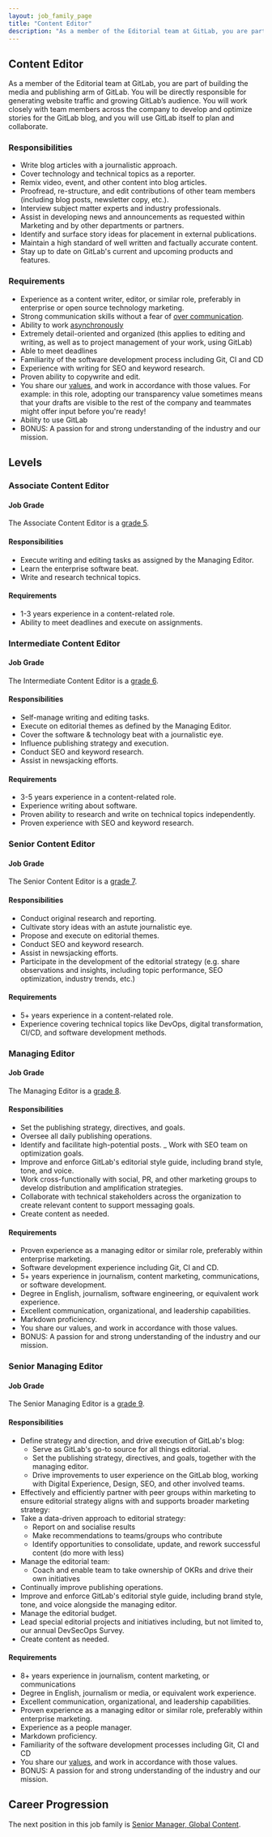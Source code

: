 ```yaml
---
layout: job_family_page
title: "Content Editor"
description: "As a member of the Editorial team at GitLab, you are part of building the media and publishing arm of GitLab."
---
```


## Content Editor

As a member of the Editorial team at GitLab, you are part of building the media and publishing arm of GitLab. You will be directly responsible for generating website traffic and growing GitLab’s audience. You will work closely with team members across the company to develop and optimize stories for the GitLab blog, and you will use GitLab itself to plan and collaborate.

### Responsibilities

- Write blog articles with a journalistic approach.
- Cover technology and technical topics as a reporter.
- Remix video, event, and other content into blog articles.
- Proofread, re-structure, and edit contributions of other team members (including blog posts, newsletter copy, etc.).
- Interview subject matter experts and industry professionals.
- Assist in developing news and announcements as requested within Marketing and by other departments or partners.
- Identify and surface story ideas for placement in external publications.
- Maintain a high standard of well written and factually accurate content.
- Stay up to date on GitLab's current and upcoming products and features.

### Requirements

- Experience as a content writer, editor, or similar role, preferably in enterprise or open source technology marketing.
- Strong communication skills without a fear of [over communication](/handbook/communication/).
- Ability to work [asynchronously](https://about.gitlab.com/company/culture/all-remote/asynchronous/)
- Extremely detail-oriented and organized (this applies to editing and writing, as well as to project management of your work, using GitLab)
- Able to meet deadlines
- Familiarity of the software development process including Git, CI and CD
- Experience with writing for SEO and keyword research.
- Proven ability to copywrite and edit.
- You share our [values](/handbook/values/), and work in accordance with those values. For example: in this role, adopting our transparency value sometimes means that your drafts are visible to the rest of the company and teammates might offer input before you're ready!
- Ability to use GitLab
- BONUS: A passion for and strong understanding of the industry and our mission.

## Levels

### Associate Content Editor

#### Job Grade

The Associate Content Editor is a [grade 5](/handbook/total-rewards/compensation/compensation-calculator/#gitlab-job-grades).

#### Responsibilities

- Execute writing and editing tasks as assigned by the Managing Editor.
- Learn the enterprise software beat.
- Write and research technical topics.

#### Requirements

- 1-3 years experience in a content-related role.
- Ability to meet deadlines and execute on assignments.

### Intermediate Content Editor

#### Job Grade

The Intermediate Content Editor is a [grade 6](/handbook/total-rewards/compensation/compensation-calculator/#gitlab-job-grades).

#### Responsibilities

- Self-manage writing and editing tasks.
- Execute on editorial themes as defined by the Managing Editor.
- Cover the software & technology beat with a journalistic eye.
- Influence publishing strategy and execution.
- Conduct SEO and keyword research.
- Assist in newsjacking efforts.

#### Requirements

- 3-5 years experience in a content-related role.
- Experience writing about software.
- Proven ability to research and write on technical topics independently.
- Proven experience with SEO and keyword research.

### Senior Content Editor

#### Job Grade

The Senior Content Editor is a [grade 7](/handbook/total-rewards/compensation/compensation-calculator/#gitlab-job-grades).

#### Responsibilities

- Conduct original research and reporting.
- Cultivate story ideas with an astute journalistic eye.
- Propose and execute on editorial themes.
- Conduct SEO and keyword research.
- Assist in newsjacking efforts.
- Participate in the development of  the editorial strategy (e.g. share observations and insights, including topic performance, SEO optimization, industry trends, etc.)

#### Requirements

- 5+ years experience in a content-related role.
- Experience covering technical topics like DevOps, digital transformation, CI/CD, and software development methods.

### Managing Editor

#### Job Grade

The Managing Editor is a [grade 8](/handbook/total-rewards/compensation/compensation-calculator/#gitlab-job-grades).

#### Responsibilities

- Set the publishing strategy, directives, and goals.
- Oversee all daily publishing operations.
- Identify and facilitate high-potential posts.
_ Work with SEO team on optimization goals.
- Improve and enforce GitLab's editorial style guide, including brand style, tone, and voice.
- Work cross-functionally with social, PR, and other marketing groups to develop distribution and amplification strategies.
- Collaborate with technical stakeholders across the organization to create relevant content to support messaging goals.
- Create content as needed.

#### Requirements

- Proven experience as a managing editor or similar role, preferably within enterprise marketing.
- Software development experience including Git, CI and CD.
- 5+ years experience in journalism, content marketing, communications, or software development.
- Degree in English, journalism, software engineering, or equivalent work experience.
- Excellent communication, organizational, and leadership capabilities.
- Markdown proficiency.
- You share our values, and work in accordance with those values.
- BONUS: A passion for and strong understanding of the industry and our mission.


### Senior Managing Editor

#### Job Grade

The Senior Managing Editor is a [grade 9](/handbook/total-rewards/compensation/compensation-calculator/#gitlab-job-grades).

#### Responsibilities

- Define strategy and direction, and drive execution of GitLab's blog:
  - Serve as GitLab's go-to source for all things editorial.
  - Set the publishing strategy, directives, and goals, together with the managing editor.
  - Drive improvements to user experience on the GitLab blog, working with Digital Experience, Design, SEO, and other involved teams.
- Effectively and efficiently partner with peer groups within marketing to ensure editorial strategy aligns with and supports broader marketing strategy:
- Take a data-driven approach to editorial strategy:
  - Report on and socialise results
  - Make recommendations to teams/groups who contribute
  - Identify opportunities to consolidate, update, and rework successful content (do more with less)
- Manage the editorial team:
  - Coach and enable team to take ownership of OKRs and drive their own initiatives
- Continually improve publishing operations.
- Improve and enforce GitLab's editorial style guide, including brand style, tone, and voice alongside the managing editor.
- Manage the editorial budget.
- Lead special editorial projects and initiatives including, but not limited to, our annual DevSecOps Survey.
- Create content as needed.

#### Requirements

- 8+ years experience in journalism, content marketing, or communications
- Degree in English, journalism or media, or equivalent work experience.
- Excellent communication, organizational, and leadership capabilities.
- Proven experience as a managing editor or similar role, preferably within enterprise marketing.
- Experience as a people manager.
- Markdown proficiency.
- Familiarity of the software development processes including Git, CI and CD
- You share our [values](/handbook/values/), and work in accordance with those values.
- BONUS: A passion for and strong understanding of the industry and our mission.

## Career Progression

The next position in this job family is [Senior Manager, Global Content](/job-families/marketing/global-content-manager/).
